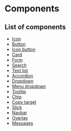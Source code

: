 Components
==========

List of components
------------------

* [Icon](components/icon.md)
* [Button](components/button.md)
* [Icon button](components/icon-button.md)
* [Card](components/card.md)
* [Form](components/form.md)
* [Search](components/search.md)
* [Text list](components/text-list.md)
* [Accordion](components/accordion.md)
* [Dropdown](components/dropdown.md)
* [Menu dropdown](components/menu-dropdown.md)
* [Tooltip](components/tooltip.md)
* [Chip](components/chip.md)
* [Copy target](components/copy-target.md)
* [Slick](components/slick.md)
* [Navbar](components/navbar.md)
* [Overlay](components/overlay.md)
* [Messages](components/messages.md)
